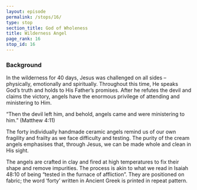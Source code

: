 ```yaml
---
layout: episode
permalink: /stops/16/
type: stop
section_title: God of Wholeness
title: Wilderness Angel
page_rank: 16
stop_id: 16 
---
```


### Background

In the wilderness for 40 days, Jesus was challenged on all sides – physically, emotionally and spiritually.  Throughout this time, He speaks God’s truth and holds to His Father’s promises.  After he refutes the devil and claims the victory, angels have the enormous privilege of attending and ministering to Him.

“Then the devil left him, and behold, angels came and were ministering to him.” (Matthew 4:11)

The forty individually handmade ceramic angels remind us of our own fragility and frailty as we face difficulty and testing.  The purity of the cream angels emphasises that, through Jesus, we can be made whole and clean in His sight.  

The angels are crafted in clay and fired at high temperatures to fix their shape and remove impurities.  The process is akin to what we read in Isaiah 48:10 of being “tested in the furnace of affliction”.  They are positioned on fabric; the word ‘forty’ written in Ancient Greek is printed in repeat pattern.
